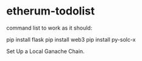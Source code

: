 # etherum-todolist

command list to work as it should:

pip install flask
pip install web3
pip install py-solc-x

Set Up a Local Ganache Chain.
